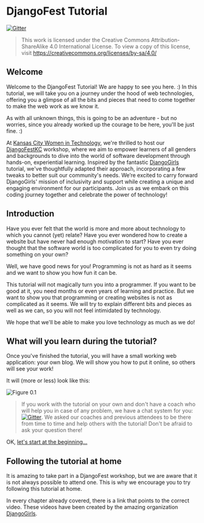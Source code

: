 # DjangoFest Tutorial
[![Gitter](https://badges.gitter.im/DjangoGirls/tutorial.svg)](https://gitter.im/DjangoGirls/tutorial)

> This work is licensed under the Creative Commons Attribution-ShareAlike 4.0 International License.
> To view a copy of this license, visit https://creativecommons.org/licenses/by-sa/4.0/

## Welcome
Welcome to the DjangoFest Tutorial! We are happy to see you here. :) In this tutorial, we will take you on a journey under the hood of web technologies, offering you a glimpse of all the bits and pieces that need to come together to make the web work as we know it.

As with all unknown things, this is going to be an adventure - but no worries, since you already worked up the courage to be here, you'll be just fine. :)

At [Kansas City Women in Technology](https://kcwomenintech.org/), we're thrilled to host our [DjangoFestKC](https://kansascitywomenintechnology.github.io/django-fest-official/) workshop, where we aim to empower learners of all genders and backgrounds to dive into the world of software development through hands-on, experiential learning. Inspired by the fantastic [DjangoGirls](https://djangogirls.org/en/) tutorial, we've thoughtfully adapted their approach, incorporating a few tweaks to better suit our community's needs. We’re excited to carry forward DjangoGirls' mission of inclusivity and support while creating a unique and engaging environment for our participants. Join us as we embark on this coding journey together and celebrate the power of technology!

## Introduction

Have you ever felt that the world is more and more about technology to which you cannot (yet) relate? Have you ever wondered how to create a website but have never had enough motivation to start? Have you ever thought that the software world is too complicated for you to even try doing something on your own?

Well, we have good news for you! Programming is not as hard as it seems and we want to show you how fun it can be.

This tutorial will not magically turn you into a programmer. If you want to be good at it, you need months or even years of learning and practice. But we want to show you that programming or creating websites is not as complicated as it seems. We will try to explain different bits and pieces as well as we can, so you will not feel intimidated by technology.

We hope that we'll be able to make you love technology as much as we do!

## What will you learn during the tutorial?

Once you've finished the tutorial, you will have a small working web application: your own blog. We will show you how to put it online, so others will see your work!

It will (more or less) look like this:

![Figure 0.1](images/application.png)

> If you work with the tutorial on your own and don't have a coach who will help you in case of any problem, we have a chat system for you: [![Gitter](https://badges.gitter.im/DjangoGirls/tutorial.svg)](https://gitter.im/DjangoGirls/tutorial). We asked our coaches and previous attendees to be there from time to time and help others with the tutorial! Don't be afraid to ask your question there!

OK, [let's start at the beginning…](./how_the_internet_works/README.md)

## Following the tutorial at home

It is amazing to take part in a DjangoFest workshop, but we are aware that it is not always possible to attend one. This is why we encourage you to try following this tutorial at home. 

In every chapter already covered, there is a link that points to the correct video. These videos have been created by the amazing organization [DjangoGirls](https://djangogirls.org/en/). 
